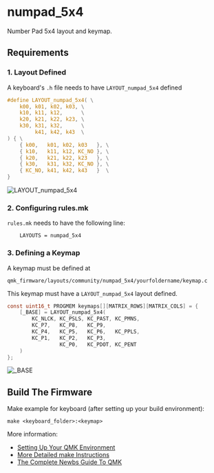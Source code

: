 # numpad_5x4

Number Pad 5x4 layout and keymap.

## Requirements

### 1. Layout Defined

A keyboard's `.h` file needs to have `LAYOUT_numpad_5x4` defined

```c
#define LAYOUT_numpad_5x4( \
	k00, k01, k02, k03, \
	k10, k11, k12,      \
	k20, k21, k22, k23, \
	k30, k31, k32,      \
	     k41, k42, k43  \
) { \
	{ k00,   k01, k02, k03   }, \
	{ k10,   k11, k12, KC_NO }, \
	{ k20,   k21, k22, k23   }, \
	{ k30,   k31, k32, KC_NO }, \
	{ KC_NO, k41, k42, k43   }  \
}
```

![LAYOUT_numpad_5x4](https://raw.githubusercontent.com/mrsendyyk/files/public/qmk/firmware/layouts/community/numpad_5x4/mrsendyyk/images/layout-numpad-5x4.png)

### 2. Configuring rules.mk

`rules.mk` needs to have the following line:

        LAYOUTS = numpad_5x4

### 3. Defining a Keymap

A keymap must be defined at         

    qmk_firmware/layouts/community/numpad_5x4/yourfoldername/keymap.c

This keymap must have a `LAYOUT_numpad_5x4` layout defined.

```c
const uint16_t PROGMEM keymaps[][MATRIX_ROWS][MATRIX_COLS] = {
    [_BASE] = LAYOUT_numpad_5x4(
        KC_NLCK, KC_PSLS, KC_PAST, KC_PMNS,
        KC_P7,   KC_P8,   KC_P9,
        KC_P4,   KC_P5,   KC_P6,   KC_PPLS,
        KC_P1,   KC_P2,   KC_P3,
                 KC_P0,   KC_PDOT, KC_PENT
    )
};
```

![_BASE](https://raw.githubusercontent.com/mrsendyyk/files/public/qmk/firmware/layouts/community/numpad_5x4/mrsendyyk/images/layout-numpad-5x4-keymap.png)

## Build The Firmware

Make example for keyboard (after setting up your build environment):

    make <keyboard_folder>:<keymap>

More information:
* [Setting Up Your QMK Environment](https://docs.qmk.fm/#/getting_started_build_tools)
* [More Detailed make Instructions](https://docs.qmk.fm/#/getting_started_make_guide)
* [The Complete Newbs Guide To QMK](https://docs.qmk.fm/#/newbs)
